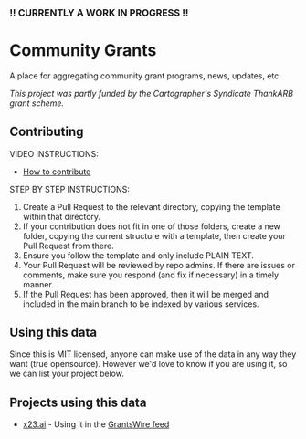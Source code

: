 ### !! CURRENTLY A WORK IN PROGRESS !!

# Community Grants

A place for aggregating community grant programs, news, updates, etc.

_This project was partly funded by the Cartographer's Syndicate ThankARB grant scheme._

## Contributing

VIDEO INSTRUCTIONS:

- [How to contribute](https://drive.google.com/file/d/1V0r3sTyIa0yGFu3kqUI1ox1RHQCNX4qk/view?usp=sharing)

STEP BY STEP INSTRUCTIONS:

1. Create a Pull Request to the relevant directory, copying the template within that directory.
1. If your contribution does not fit in one of those folders, create a new folder, copying the current structure with a template, then create your Pull Request from there.
1. Ensure you follow the template and only include PLAIN TEXT.
1. Your Pull Request will be reviewed by repo admins. If there are issues or comments, make sure you respond (and fix if necessary) in a timely manner.
1. If the Pull Request has been approved, then it will be merged and included in the main branch to be indexed by various services.

## Using this data

Since this is MIT licensed, anyone can make use of the data in any way they want (true opensource). However we'd love to know if you are using it, so we can list your project below.

## Projects using this data

- [x23.ai](https://x23.ai) - Using it in the [GrantsWire feed](https://app.x23.ai/feeds/grantwire)
